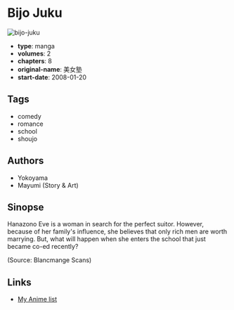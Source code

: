 # Bijo Juku

![bijo-juku](https://cdn.myanimelist.net/images/manga/1/15426.jpg)

-   **type**: manga
-   **volumes**: 2
-   **chapters**: 8
-   **original-name**: 美女塾
-   **start-date**: 2008-01-20

## Tags

-   comedy
-   romance
-   school
-   shoujo

## Authors

-   Yokoyama
-   Mayumi (Story & Art)

## Sinopse

Hanazono Eve is a woman in search for the perfect suitor. However, because of her family's influence, she believes that only rich men are worth marrying. But, what will happen when she enters the school that just became co-ed recently?

(Source: Blancmange Scans)

## Links

-   [My Anime list](https://myanimelist.net/manga/11392/Bijo_Juku)
